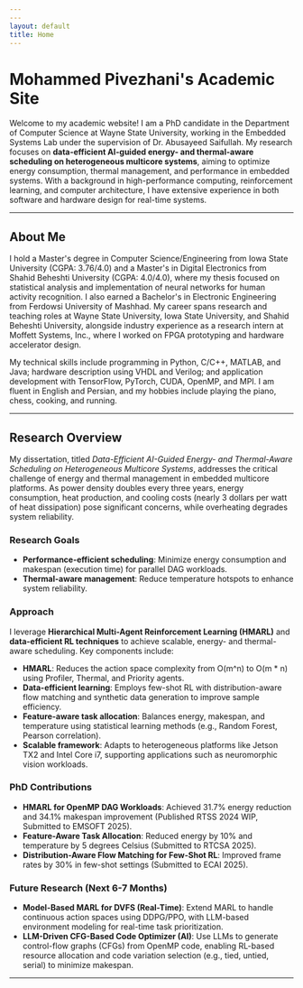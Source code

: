 ```yaml
---
---
layout: default
title: Home
---
```


# Mohammed Pivezhani's Academic Site

Welcome to my academic website! I am a PhD candidate in the Department of Computer Science at Wayne State University, working in the Embedded Systems Lab under the supervision of Dr. Abusayeed Saifullah. My research focuses on **data-efficient AI-guided energy- and thermal-aware scheduling on heterogeneous multicore systems**, aiming to optimize energy consumption, thermal management, and performance in embedded systems. With a background in high-performance computing, reinforcement learning, and computer architecture, I have extensive experience in both software and hardware design for real-time systems.

---

## About Me
I hold a Master's degree in Computer Science/Engineering from Iowa State University (CGPA: 3.76/4.0) and a Master's in Digital Electronics from Shahid Beheshti University (CGPA: 4.0/4.0), where my thesis focused on statistical analysis and implementation of neural networks for human activity recognition. I also earned a Bachelor's in Electronic Engineering from Ferdowsi University of Mashhad. My career spans research and teaching roles at Wayne State University, Iowa State University, and Shahid Beheshti University, alongside industry experience as a research intern at Moffett Systems, Inc., where I worked on FPGA prototyping and hardware accelerator design.

My technical skills include programming in Python, C/C++, MATLAB, and Java; hardware description using VHDL and Verilog; and application development with TensorFlow, PyTorch, CUDA, OpenMP, and MPI. I am fluent in English and Persian, and my hobbies include playing the piano, chess, cooking, and running.

---

## Research Overview

My dissertation, titled *Data-Efficient AI-Guided Energy- and Thermal-Aware Scheduling on Heterogeneous Multicore Systems*, addresses the critical challenge of energy and thermal management in embedded multicore platforms. As power density doubles every three years, energy consumption, heat production, and cooling costs (nearly 3 dollars per watt of heat dissipation) pose significant concerns, while overheating degrades system reliability.

### Research Goals
- **Performance-efficient scheduling**: Minimize energy consumption and makespan (execution time) for parallel DAG workloads.
- **Thermal-aware management**: Reduce temperature hotspots to enhance system reliability.

### Approach
I leverage **Hierarchical Multi-Agent Reinforcement Learning (HMARL)** and **data-efficient RL techniques** to achieve scalable, energy- and thermal-aware scheduling. Key components include:
- **HMARL**: Reduces the action space complexity from O(m^n) to O(m * n) using Profiler, Thermal, and Priority agents.
- **Data-efficient learning**: Employs few-shot RL with distribution-aware flow matching and synthetic data generation to improve sample efficiency.
- **Feature-aware task allocation**: Balances energy, makespan, and temperature using statistical learning methods (e.g., Random Forest, Pearson correlation).
- **Scalable framework**: Adapts to heterogeneous platforms like Jetson TX2 and Intel Core i7, supporting applications such as neuromorphic vision workloads.

### PhD Contributions
- **HMARL for OpenMP DAG Workloads**: Achieved 31.7% energy reduction and 34.1% makespan improvement (Published RTSS 2024 WIP, Submitted to EMSOFT 2025).
- **Feature-Aware Task Allocation**: Reduced energy by 10% and temperature by 5 degrees Celsius (Submitted to RTCSA 2025).
- **Distribution-Aware Flow Matching for Few-Shot RL**: Improved frame rates by 30% in few-shot settings (Submitted to ECAI 2025).

### Future Research (Next 6-7 Months)
- **Model-Based MARL for DVFS (Real-Time)**: Extend MARL to handle continuous action spaces using DDPG/PPO, with LLM-based environment modeling for real-time task prioritization.
- **LLM-Driven CFG-Based Code Optimizer (AI)**: Use LLMs to generate control-flow graphs (CFGs) from OpenMP code, enabling RL-based resource allocation and code variation selection (e.g., tied, untied, serial) to minimize makespan.



---
